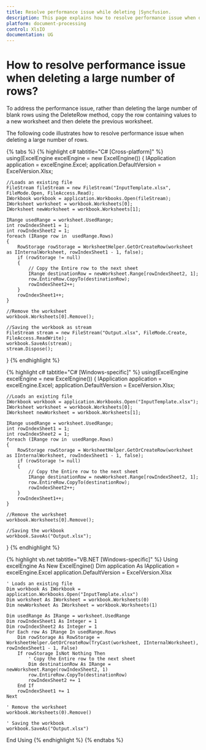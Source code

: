 ```yaml
---
title: Resolve performance issue while deleting |Syncfusion.
description: This page explains how to resolve performance issue when deleting a large number of rows using Syncfusion .NET Excel library (XlsIO).
platform: document-processing
control: XlsIO
documentation: UG
---
```


# How to resolve performance issue when deleting a large number of rows?

To address the performance issue, rather than deleting the large number of blank rows using the DeleteRow method, copy the row containing values to a new worksheet and then delete the previous worksheet.

The following code illustrates how to resolve performance issue when deleting a large number of rows.

{% tabs %}
{% highlight c# tabtitle="C# [Cross-platform]" %}
using(ExcelEngine excelEngine = new ExcelEngine())
{
    IApplication application = excelEngine.Excel;
    application.DefaultVersion = ExcelVersion.Xlsx;

    //Loads an existing file
    FileStream fileStream = new FileStream("InputTemplate.xlsx", FileMode.Open, FileAccess.Read);
    IWorkbook workbook = application.Workbooks.Open(fileStream);
    IWorksheet worksheet = workbook.Worksheets[0];
    IWorksheet newWorksheet = workbook.Worksheets[1];

    IRange usedRange = worksheet.UsedRange;
    int rowIndexSheet1 = 1;
    int rowIndexSheet2 = 1;
    foreach (IRange row in  usedRange.Rows)
    {
        RowStorage rowStorage = WorksheetHelper.GetOrCreateRow(worksheet as IInternalWorksheet, rowIndexSheet1 - 1, false);
        if (rowStorage != null)
        {
            // Copy the Entire row to the next sheet
            IRange destinationRow = newWorksheet.Range[rowIndexSheet2, 1];
            row.EntireRow.CopyTo(destinationRow);
            rowIndexSheet2++;
        }
        rowIndexSheet1++;
    }

    //Remove the worksheet
    workbook.Worksheets[0].Remove();

    //Saving the workbook as stream
    FileStream stream = new FileStream("Output.xlsx", FileMode.Create, FileAccess.ReadWrite);
    workbook.SaveAs(stream);
    stream.Dispose();
}
{% endhighlight %}

{% highlight c# tabtitle="C# [Windows-specific]" %}
using(ExcelEngine excelEngine = new ExcelEngine())
{
    IApplication application = excelEngine.Excel;
    application.DefaultVersion = ExcelVersion.Xlsx;

    //Loads an existing file
    IWorkbook workbook = application.Workbooks.Open("InputTemplate.xlsx");
    IWorksheet worksheet = workbook.Worksheets[0];
    IWorksheet newWorksheet = workbook.Worksheets[1];

    IRange usedRange = worksheet.UsedRange;
    int rowIndexSheet1 = 1;
    int rowIndexSheet2 = 1;
    foreach (IRange row in  usedRange.Rows)
    {
        RowStorage rowStorage = WorksheetHelper.GetOrCreateRow(worksheet as IInternalWorksheet, rowIndexSheet1 - 1, false);
        if (rowStorage != null)
        {
            // Copy the Entire row to the next sheet
            IRange destinationRow = newWorksheet.Range[rowIndexSheet2, 1];
            row.EntireRow.CopyTo(destinationRow);
            rowIndexSheet2++;
        }
        rowIndexSheet1++;
    }

    //Remove the worksheet
    workbook.Worksheets[0].Remove();

    //Saving the workbook
    workbook.SaveAs("Output.xlsx");
}
{% endhighlight %}

{% highlight vb.net tabtitle="VB.NET [Windows-specific]" %}
Using excelEngine As New ExcelEngine()
    Dim application As IApplication = excelEngine.Excel
    application.DefaultVersion = ExcelVersion.Xlsx

    ' Loads an existing file
    Dim workbook As IWorkbook = application.Workbooks.Open("InputTemplate.xlsx")
    Dim worksheet As IWorksheet = workbook.Worksheets(0)
    Dim newWorksheet As IWorksheet = workbook.Worksheets(1)

    Dim usedRange As IRange = worksheet.UsedRange
    Dim rowIndexSheet1 As Integer = 1
    Dim rowIndexSheet2 As Integer = 1
    For Each row As IRange In usedRange.Rows
        Dim rowStorage As RowStorage = WorksheetHelper.GetOrCreateRow(TryCast(worksheet, IInternalWorksheet), rowIndexSheet1 - 1, False)
        If rowStorage IsNot Nothing Then
            ' Copy the Entire row to the next sheet
            Dim destinationRow As IRange = newWorksheet.Range(rowIndexSheet2, 1)
            row.EntireRow.CopyTo(destinationRow)
            rowIndexSheet2 += 1
        End If
        rowIndexSheet1 += 1
    Next

    ' Remove the worksheet
    workbook.Worksheets(0).Remove()

    ' Saving the workbook
    workbook.SaveAs("Output.xlsx")
End Using
{% endhighlight %}
{% endtabs %}